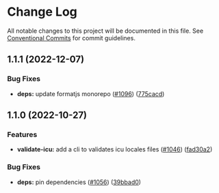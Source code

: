 # Change Log

All notable changes to this project will be documented in this file.
See [Conventional Commits](https://conventionalcommits.org) for commit guidelines.

## 1.1.1 (2022-12-07)

### Bug Fixes

- **deps:** update formatjs monorepo ([#1096](https://github.com/scaleway/scaleway-lib/issues/1096)) ([775cacd](https://github.com/scaleway/scaleway-lib/commit/775cacd387257768d90f27419769f3034abb7ce0))

## 1.1.0 (2022-10-27)

### Features

- **validate-icu:** add a cli to validates icu locales files ([#1046](https://github.com/scaleway/scaleway-lib/issues/1046)) ([fad30a2](https://github.com/scaleway/scaleway-lib/commit/fad30a22e76dbc7614544da373cb7856113b4d38))

### Bug Fixes

- **deps:** pin dependencies ([#1056](https://github.com/scaleway/scaleway-lib/issues/1056)) ([39bbad0](https://github.com/scaleway/scaleway-lib/commit/39bbad0917edae566272231b7a25facd27066be0))
